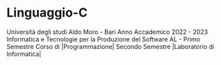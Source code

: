 # Linguaggio-C
Università degli studi Aldo Moro - Bari 
Anno Accademico 2022 - 2023
Informatica e Tecnologie per la Produzione del Software AL - Primo Semestre
Corso di |Programmazione|
Secondo Semestre
|Laboratorio di Informatica|
